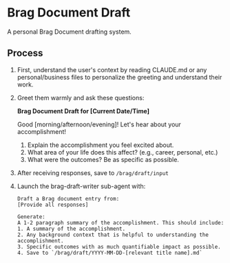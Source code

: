# Brag Document Draft

A personal Brag Document drafting system.

## Process

1. First, understand the user's context by reading CLAUDE.md or any personal/business files to personalize the greeting and understand their work.

2. Greet them warmly and ask these questions:

   **Brag Document Draft for [Current Date/Time]**

   Good [morning/afternoon/evening]! Let's hear about your accomplishment!

   1. Explain the accomplishment you feel excited about.
   2. What area of your life does this affect? (e.g., career, personal, etc.)
   3. What were the outcomes? Be as specific as possible.

3. After receiving responses, save to `/brag/draft/input`

4. Launch the brag-draft-writer sub-agent with:
   ```
   Draft a Brag document entry from:
   [Provide all responses]

   Generate:
   A 1-2 paragraph summary of the accomplishment. This should include:
   1. A summary of the accomplishment.
   2. Any background context that is helpful to understanding the accomplishment.
   3. Specific outcomes with as much quantifiable impact as possible.
   4. Save to `/brag/draft/YYYY-MM-DD-[relevant title name].md`
   ```
